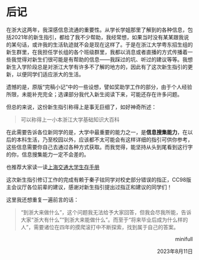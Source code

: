 # 后记

在浙大这两年，我深感信息流通的重要性。从学长学姐那里了解到的各种信息，包括2021年的新生指引，都给了我不少帮助，我经常想，如果当时没有某某跟我说的某句话，或许我的生活轨迹就不会是现在这样了。于是在浙江大学粤东招生组的新生群里，在我担任学长组的各个班级群里，我都以消息或者直播的方式传播着一些我觉得对新生们很可能是有帮助的信息——我踩过的坑、听过的建议等等。我想新生入学阶段总是对浙江大学有许多不了解的地方的，因此有了这次新生指引的更新，以便同学们适应浙大的生活。

遗憾的是，原版“完稿小记”中的一些设想，譬如奖助学工作的部分，由于个人经验所限，未能补充完全；选课部分我代入新生阅读下来，可能还存在许多问题。

但总的来说，这份新生指引称得上是事无巨细了，如好神奇所述：

> 可以称得上一小本浙江大学基础知识大百科

在此需要告诉各位新同学的是，大学中最重要的能力之一，是**信息搜集能力**，在以后的本科生活，乃至校园以外，应该都不太可能会有这样详细的指引可供你参考，这些信息需要你自己去通过各种方式获取。而我觉得，能坚持从头到尾看到这行字的你，信息搜集能力一定不会差的。

也推荐大家读一读[上海交通大学生存手册](https://survivesjtu.gitbook.io/survivesjtumanual/li-zhi-pian/huan-ying-lai-dao-shang-hai-jiao-tong-da-xue)

这次新生指引修订工作的完成有赖于秦子铉同学对校史部分错误的指正，CC98版主会议厅各位前辈的建议，感谢对新生指引提出过指正和建议的同学们！

这里我还想重复一遍前言的话：

> “到浙大来做什么”，这个问题我无法给予大家回答，但我会尽我所能，告诉大家“浙大有什么”“到浙大来能做什么”。而至于“将来毕业后成为什么样的人”，需要诸位在四年的摸爬滚打中不断探索，找到属于自己的答案。

<p align="right">minifull</p>
<p align="right">2023年8月11日</p>
